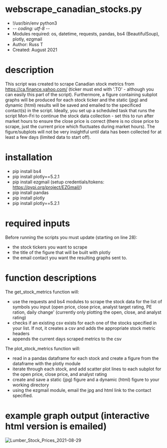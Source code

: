 # webscrape_canadian_stocks.py
- !/usr/bin/env python3
- -*- coding: utf-8 -*-
- Modules required: os, datetime, requests, pandas, bs4 (BeautifulSoup), plotly, ezgmail
- Author: Russ T
- Created: August 2021

# description 
This script was created to scrape Canadian stock metrics from https://ca.finance.yahoo.com/ (ticker must end with '.TO' - although you can easily this part of the script). Furthermore, a figure containing subplot graphs will be produced for each stock ticker and the static (jpg) and dynamic (html) results will be saved and emailed to the specificed contact(s) in the script. Ideally, you set up a scheduled task that runs the script Mon-Fri to continue the stock data collection - set this to run after market hours to ensure the close price is correct (there is no close price to scrape, just the current price which fluctuates during market hours). The figure/subplots will not be very insightful until data has been collected for at least a few days (limited data to start off).

# installation
- pip install bs4
- pip install plotly==5.2.1
- pip install ezgmail (setup credentials/tokens: https://pypi.org/project/EZGmail/)
- pip install pandas
- pip install plotly
- pip install plotly==5.2.1

# required inputs
Before running the scripts you must update (starting on line 28):
- the stock tickers you want to scrape
- the title of the figure that will be built with plotly
- the email contact you want the resulting graphs sent to.

# function descriptions
The get_stock_metrics function will:
- use the requests and bs4 modules to scrape the stock data for the list of symbols you input (open price, close price, analyst target rating, PE ration, daily change' (currently only plotting the open, close, and analyst rating)
- checks if an existing csv exists for each one of the stocks specified in your list. If not, it creates a csv and adds the appropriate stock metric headers
- appends the current days scraped metrics to the csv

The plot_stock_metrics function will:
- read in a pandas dataframe for each stock and create a figure from the dataframe with the plotly module
- iterate through each stock, and add scatter plot lines to each subplot for the open price, close price, and analyst rating
- create and save a static (jpg) figure and a dynamic (html) figure to your working directory
- using the ezgmail module, email the jpg and html link to the contact specified.

# example graph output (interactive html version is emailed)
![Lumber_Stock_Prices_2021-08-29](https://user-images.githubusercontent.com/87350911/131263806-aaaeb4b7-0eba-4448-bb4e-98cce8633daa.png)
